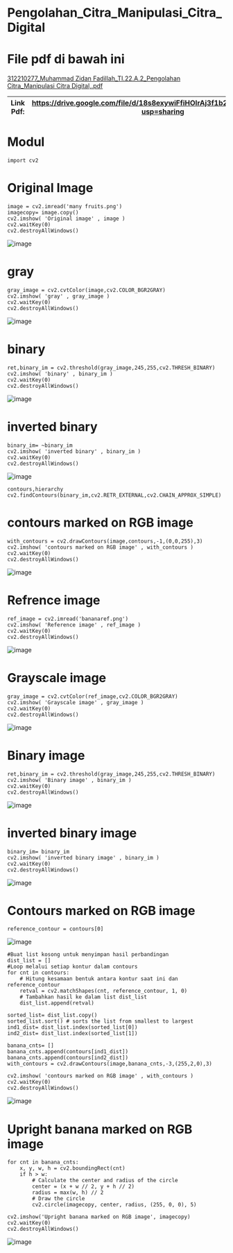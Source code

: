# Pengolahan_Citra_Manipulasi_Citra_Digital

# File pdf di bawah ini
[312210277_Muhammad Zidan Fadillah_TI.22.A.2_Pengolahan Citra_Manipulasi Citra Digital,.pdf](https://github.com/muhammadzidanfadilah/Pengolahan_Citra_Manipulasi_Citra_Digital/files/15105610/312210277_Muhammad.Zidan.Fadillah_TI.22.A.2_Pengolahan.Citra_Manipulasi.Citra.Digital.pdf)




| Link Pdf: | https://drive.google.com/file/d/18s8exywiFfiHOlrAj3f1b2o7rqHv29O8/view?usp=sharing |
| --- | --- |

# Modul
```
import cv2
```

# Original Image
```
image = cv2.imread('many fruits.png') 
imagecopy= image.copy()
cv2.imshow( 'Original image' , image )
cv2.waitKey(0)
cv2.destroyAllWindows()
```
![image](https://github.com/muhammadzidanfadilah/Pengolahan_Citra_Manipulasi_Citra_Digital/assets/115553474/a6a2051f-dad3-4736-8550-3ba94c97b3a9)



# gray
```
gray_image = cv2.cvtColor(image,cv2.COLOR_BGR2GRAY)
cv2.imshow( 'gray' , gray_image )
cv2.waitKey(0)
cv2.destroyAllWindows()
```
![image](https://github.com/muhammadzidanfadilah/Pengolahan_Citra_Manipulasi_Citra_Digital/assets/115553474/4798d3be-c5b6-430c-99fb-fde6e4e2f0aa)



#	binary
```
ret,binary_im = cv2.threshold(gray_image,245,255,cv2.THRESH_BINARY)
cv2.imshow( 'binary' , binary_im )
cv2.waitKey(0)
cv2.destroyAllWindows()
```
![image](https://github.com/muhammadzidanfadilah/Pengolahan_Citra_Manipulasi_Citra_Digital/assets/115553474/57c5ec9d-629d-44c5-a953-255be3a71483)



#	inverted binary
```
binary_im= ~binary_im
cv2.imshow( 'inverted binary' , binary_im )
cv2.waitKey(0)
cv2.destroyAllWindows()
```
![image](https://github.com/muhammadzidanfadilah/Pengolahan_Citra_Manipulasi_Citra_Digital/assets/115553474/ed8b471b-3297-4d29-80d8-a040343814bf)



```
contours,hierarchy cv2.findContours(binary_im,cv2.RETR_EXTERNAL,cv2.CHAIN_APPROX_SIMPLE)
```


#	contours marked on RGB image
```
with_contours = cv2.drawContours(image,contours,-1,(0,0,255),3) 
cv2.imshow( 'contours marked on RGB image' , with_contours )
cv2.waitKey(0)
cv2.destroyAllWindows()
```
![image](https://github.com/muhammadzidanfadilah/Pengolahan_Citra_Manipulasi_Citra_Digital/assets/115553474/88d79581-daa8-4cff-b4a2-4f8e844e7d12)



#	Refrence image
```
ref_image = cv2.imread('bananaref.png')
cv2.imshow( 'Reference image' , ref_image )
cv2.waitKey(0)
cv2.destroyAllWindows()
```
![image](https://github.com/muhammadzidanfadilah/Pengolahan_Citra_Manipulasi_Citra_Digital/assets/115553474/6add24ff-b744-4df1-b7fa-9a5306037534)


#	Grayscale image
```
gray_image = cv2.cvtColor(ref_image,cv2.COLOR_BGR2GRAY)
cv2.imshow( 'Grayscale image' , gray_image )
cv2.waitKey(0)
cv2.destroyAllWindows()
```
![image](https://github.com/muhammadzidanfadilah/Pengolahan_Citra_Manipulasi_Citra_Digital/assets/115553474/6ae16e63-4ee8-499d-871e-b6ed065790f1)



#	Binary image
```
ret,binary_im = cv2.threshold(gray_image,245,255,cv2.THRESH_BINARY)
cv2.imshow( 'Binary image' , binary_im )
cv2.waitKey(0)
cv2.destroyAllWindows()
```
![image](https://github.com/muhammadzidanfadilah/Pengolahan_Citra_Manipulasi_Citra_Digital/assets/115553474/2c4442d2-2c63-473e-a414-6fc963381601)



#	inverted binary image
```
binary_im= binary_im
cv2.imshow( 'inverted binary image' , binary_im )
cv2.waitKey(0)
cv2.destroyAllWindows()
```
![image](https://github.com/muhammadzidanfadilah/Pengolahan_Citra_Manipulasi_Citra_Digital/assets/115553474/af1b1183-8827-4c4d-8cb6-404919d1be5e)



#	Contours marked on RGB image
```
reference_contour = contours[0]
```
![image](https://github.com/muhammadzidanfadilah/Pengolahan_Citra_Manipulasi_Citra_Digital/assets/115553474/0eb4080f-e8d8-46f8-9c0a-5e67461fb31e)



```
#Buat list kosong untuk menyimpan hasil perbandingan
dist_list = []
#Loop melalui setiap kontur dalam contours
for cnt in contours:
    # Hitung kesamaan bentuk antara kontur saat ini dan reference_contour
    retval = cv2.matchShapes(cnt, reference_contour, 1, 0)
    # Tambahkan hasil ke dalam list dist_list
    dist_list.append(retval)
```

```
sorted_list= dist_list.copy()
sorted_list.sort() # sorts the list from smallest to largest
ind1_dist= dist_list.index(sorted_list[0])
ind2_dist= dist_list.index(sorted_list[1])
```

```
banana_cnts= []
banana_cnts.append(contours[ind1_dist])
banana_cnts.append(contours[ind2_dist])
with_contours = cv2.drawContours(image,banana_cnts,-3,(255,2,0),3)
```

```
cv2.imshow( 'contours marked on RGB image' , with_contours )
cv2.waitKey(0)
cv2.destroyAllWindows()
```
![image](https://github.com/muhammadzidanfadilah/Pengolahan_Citra_Manipulasi_Citra_Digital/assets/115553474/59bfd9d3-f96d-43a4-b657-35134ab1b686)



#	Upright banana marked on RGB image
```
for cnt in banana_cnts:
    x, y, w, h = cv2.boundingRect(cnt)
    if h > w:
        # Calculate the center and radius of the circle
        center = (x + w // 2, y + h // 2)
        radius = max(w, h) // 2
        # Draw the circle
        cv2.circle(imagecopy, center, radius, (255, 0, 0), 5)

cv2.imshow('Upright banana marked on RGB image', imagecopy)
cv2.waitKey(0)
cv2.destroyAllWindows()
```
![image](https://github.com/muhammadzidanfadilah/Pengolahan_Citra_Manipulasi_Citra_Digital/assets/115553474/7c18b559-3051-48b1-b60a-ebe2d0920fbd)










